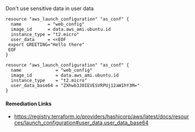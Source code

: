 
Don't use sensitive data in user data

```hcl
resource "aws_launch_configuration" "as_conf" {
  name          = "web_config"
  image_id      = data.aws_ami.ubuntu.id
  instance_type = "t2.micro"
  user_data     = <<EOF
 export GREETING="Hello there"
 EOF
}
```
```hcl
resource "aws_launch_configuration" "as_conf" {
  name             = "web_config"
  image_id         = data.aws_ami.ubuntu.id
  instance_type    = "t2.micro"
  user_data_base64 = "ZXhwb3J0IEVESVRPUj12aW1hY3M="
}
```

#### Remediation Links
 - https://registry.terraform.io/providers/hashicorp/aws/latest/docs/resources/launch_configuration#user_data,user_data_base64

